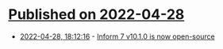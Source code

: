 # [Published on 2022-04-28](index.md)

* [2022-04-28, 18:12:16](https://news.ycombinator.com/item?id=31196063) - [Inform 7 v10.1.0 is now open-source](https://intfiction.org/t/inform-7-v10-1-0-is-now-open-source/55674)
